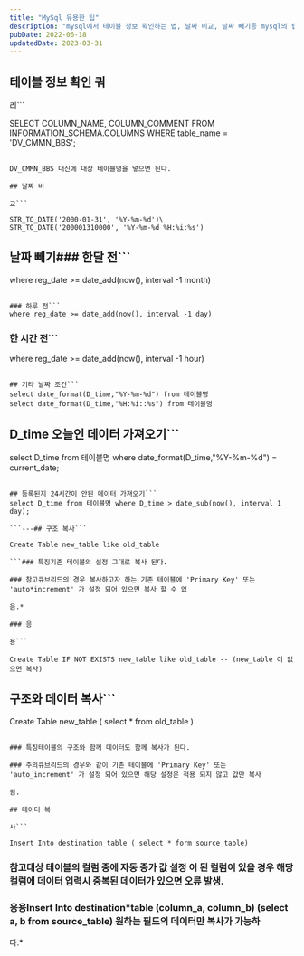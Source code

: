 ```yaml
---
title: "MySql 유용한 팁"
description: "mysql에서 테이블 정보 확인하는 법, 날짜 비교, 날짜 빼기등 mysql의 팁을 기록하였습니다."
pubDate: 2022-06-18
updatedDate: 2023-03-31
---
```


## 테이블 정보 확인 쿼

리```

SELECT 
COLUMN_NAME, COLUMN_COMMENT
FROM INFORMATION_SCHEMA.COLUMNS
WHERE table_name = 'DV_CMMN_BBS';

```

DV_CMMN_BBS 대신에 대상 테이블명을 넣으면 된다.

## 날짜 비

교```

STR_TO_DATE('2000-01-31', '%Y-%m-%d')\
STR_TO_DATE('200001310000', '%Y-%m-%d %H:%i:%s')

```

## 날짜 빼기### 한달 전```
where reg_date >= date_add(now(), interval -1 month)

```

### 하루 전```
where reg_date >= date_add(now(), interval -1 day)

```

### 한 시간 전```
where reg_date >= date_add(now(), interval -1 hour)

```

## 기타 날짜 조건```
select date_format(D_time,"%Y-%m-%d") from 테이블명 
select date_format(D_time,"%H:%i::%s") from 테이블명 

```

## D_time 오늘인 데이터 가져오기```
select D_time from 테이블명 where date_format(D_time,"%Y-%m-%d") = current_date;

```

## 등록된지 24시간이 안된 데이터 가져오기```
select D_time from 테이블명 where D_time > date_sub(now(), interval 1 day);

```---## 구조 복사```

Create Table new_table like old_table

```### 특징기존 테이블의 설정 그대로 복사 된다.

### 참고큐브리드의 경우 복사하고자 하는 기존 테이블에 'Primary Key' 또는 'auto*increment' 가 설정 되어 있으면 복사 할 수 없

음.*

### 응

용```

Create Table IF NOT EXISTS new_table like old_table -- (new_table 이 없으면 복사)

```

## 구조와 데이터 복사```
Create Table new_table ( select * from old_table )

```

### 특징테이블의 구조와 함께 데이터도 함께 복사가 된다.

### 주의큐브리드의 경우와 같이 기존 테이블에 'Primary Key' 또는 'auto_increment' 가 설정 되어 있으면 해당 설정은 적용 되지 않고 값만 복사 

됨.

## 데이터 복

사```

Insert Into destination_table ( select * form source_table)

```

### 참고대상 테이블의 컬럼 중에 자동 증가 값 설정 이 된 컬럼이 있을 경우 해당 컬럼에 데이터 입력시 중복된 데이터가 있으면 오류 발생.

### 응용Insert Into destination*table (column_a, column_b) (select a, b from source_table) 원하는 필드의 데이터만 복사가 가능하

다.*